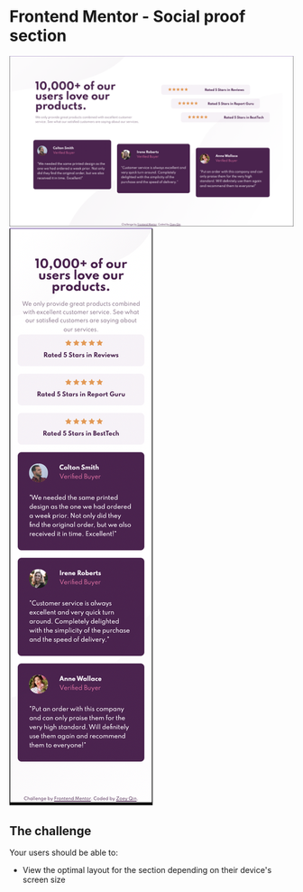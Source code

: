 # Frontend Mentor - Social proof section

![desktop](design/desktop.png)
![mobile](design/mobile.png)

## The challenge

Your users should be able to:

- View the optimal layout for the section depending on their device's screen size